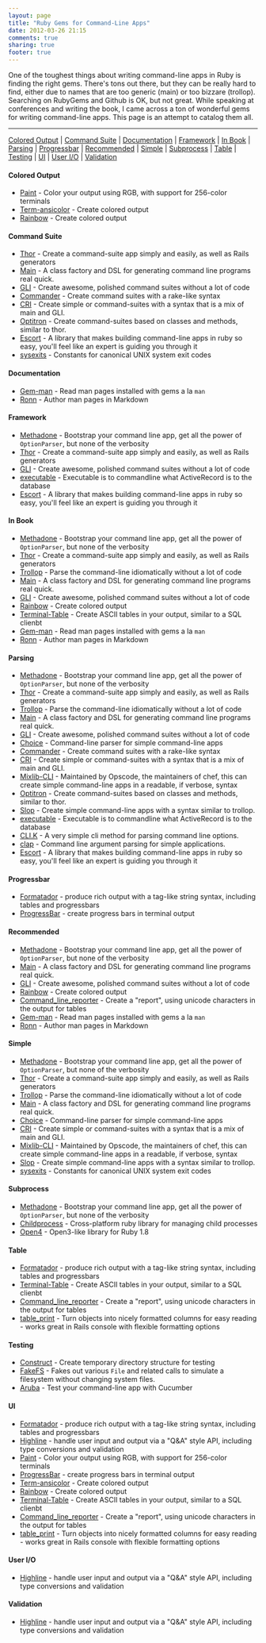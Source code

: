 ```yaml
---
layout: page
title: "Ruby Gems for Command-Line Apps"
date: 2012-03-26 21:15
comments: true
sharing: true
footer: true
---
```

One of the toughest things about writing command-line apps in Ruby is finding the right gems.  There's tons out there, but they
can be really hard to find, either due to names that are too generic (main) or too bizzare (trollop).  Searching on RubyGems and
Github is OK, but not great.  While speaking at conferences and writing the book, I came across a ton of wonderful
gems for writing command-line apps.  This page is an attempt to catalog them all.

----



<a href='#tag-colored_output'>Colored Output</a> | <a href='#tag-command_suite'>Command Suite</a> | <a href='#tag-documentation'>Documentation</a> | <a href='#tag-framework'>Framework</a> | <a href='#tag-inbook'>In Book</a> | <a href='#tag-parsing'>Parsing</a> | <a href='#tag-progressbar'>Progressbar</a> | <a href='#tag-recommended'>Recommended</a> | <a href='#tag-simple'>Simple</a> | <a href='#tag-subprocess'>Subprocess</a> | <a href='#tag-table'>Table</a> | <a href='#tag-testing'>Testing</a> | <a href='#tag-ui'>UI</a> | <a href='#tag-user_io'>User I/O</a> | <a href='#tag-validation'>Validation</a>


<a name='tag-colored_output'></a>
#### Colored Output
* <a href='https:/github.com/janlelis/paint'>Paint</a> - Color your output using RGB, with support for 256-color terminals
* <a href='https:/github.com/flori/term-ansicolor.git'>Term-ansicolor</a> - Create colored output
* <a href='https://github.com/sickill/rainbow'>Rainbow</a> - Create colored output

<a name='tag-command_suite'></a>
#### Command Suite
* <a href='http://www.github.com/wycats/thor'>Thor</a> - Create a command-suite app simply and easily, as well as Rails generators
* <a href='http://github.com/ahoward/main'>Main</a> - A class factory and DSL for generating command line programs real quick.
* <a href='http://github.com/davetron5000/gli'>GLI</a> - Create awesome, polished command suites without a lot of code
* <a href='https:/github.com/visionmedia/commander'>Commander</a> - Create command suites with a rake-like syntax
* <a href='https:/github.com/ddfreyne/cri'>CRI</a> - Create simple or command-suites with a syntax that is a mix of main and GLI.
* <a href='https:/github.com/joshbuddy/optitron'>Optitron</a> - Create command-suites based on classes and methods, similar to thor.
* <a href='https://github.com/skorks/escort'>Escort</a> - A library that makes building command-line apps in ruby so easy, you'll feel like an expert is guiding you through it
* <a href='https://github.com/ged/sysexits'>sysexits</a> - Constants for canonical UNIX system exit codes

<a name='tag-documentation'></a>
#### Documentation
* <a href='https://github.com/defunkt/gem-man'>Gem-man</a> - Read man pages installed with gems a la `man`
* <a href='https://github.com/rtomayko/ronn'>Ronn</a> - Author man pages in Markdown

<a name='tag-framework'></a>
#### Framework
* <a href='http://www.github.com/davetron5000/methadone'>Methadone</a> - Bootstrap your command line app, get all the power of `OptionParser`, but none of the verbosity
* <a href='http://www.github.com/wycats/thor'>Thor</a> - Create a command-suite app simply and easily, as well as Rails generators
* <a href='http://github.com/davetron5000/gli'>GLI</a> - Create awesome, polished command suites without a lot of code
* <a href='http://rubyworks.github.com/executable/'>executable</a> - Executable is to commandline what ActiveRecord is to the database
* <a href='https://github.com/skorks/escort'>Escort</a> - A library that makes building command-line apps in ruby so easy, you'll feel like an expert is guiding you through it

<a name='tag-inbook'></a>
#### In Book
* <a href='http://www.github.com/davetron5000/methadone'>Methadone</a> - Bootstrap your command line app, get all the power of `OptionParser`, but none of the verbosity
* <a href='http://www.github.com/wycats/thor'>Thor</a> - Create a command-suite app simply and easily, as well as Rails generators
* <a href='http://trollop.rubyforge.org'>Trollop</a> - Parse the command-line idiomatically without a lot of code
* <a href='http://github.com/ahoward/main'>Main</a> - A class factory and DSL for generating command line programs real quick.
* <a href='http://github.com/davetron5000/gli'>GLI</a> - Create awesome, polished command suites without a lot of code
* <a href='https://github.com/sickill/rainbow'>Rainbow</a> - Create colored output
* <a href='https://github.com/visionmedia/terminal-table'>Terminal-Table</a> - Create ASCII tables in your output, similar to a SQL clienbt
* <a href='https://github.com/defunkt/gem-man'>Gem-man</a> - Read man pages installed with gems a la `man`
* <a href='https://github.com/rtomayko/ronn'>Ronn</a> - Author man pages in Markdown

<a name='tag-parsing'></a>
#### Parsing
* <a href='http://www.github.com/davetron5000/methadone'>Methadone</a> - Bootstrap your command line app, get all the power of `OptionParser`, but none of the verbosity
* <a href='http://www.github.com/wycats/thor'>Thor</a> - Create a command-suite app simply and easily, as well as Rails generators
* <a href='http://trollop.rubyforge.org'>Trollop</a> - Parse the command-line idiomatically without a lot of code
* <a href='http://github.com/ahoward/main'>Main</a> - A class factory and DSL for generating command line programs real quick.
* <a href='http://github.com/davetron5000/gli'>GLI</a> - Create awesome, polished command suites without a lot of code
* <a href='https:/github.com/defunkt/choice'>Choice</a> - Command-line parser for simple command-line apps
* <a href='https:/github.com/visionmedia/commander'>Commander</a> - Create command suites with a rake-like syntax
* <a href='https:/github.com/ddfreyne/cri'>CRI</a> - Create simple or command-suites with a syntax that is a mix of main and GLI.
* <a href='https:/github.com/opscode/mixlib-cli'>Mixlib-CLI</a> - Maintained by Opscode, the maintainers of chef, this can create simple command-line apps in a readable, if verbose, syntax
* <a href='https:/github.com/joshbuddy/optitron'>Optitron</a> - Create command-suites based on classes and methods, similar to thor.
* <a href='https:/github.com/injekt/slop'>Slop</a> - Create simple command-line apps with a syntax similar to trollop.
* <a href='http://rubyworks.github.com/executable/'>executable</a> - Executable is to commandline what ActiveRecord is to the database
* <a href='https://github.com/rubyworks/clik'>CLI.K</a> - A very simple cli method for parsing command line options.
* <a href='https://github.com/soveran/clap'>clap</a> - Command line argument parsing for simple applications.
* <a href='https://github.com/skorks/escort'>Escort</a> - A library that makes building command-line apps in ruby so easy, you'll feel like an expert is guiding you through it

<a name='tag-progressbar'></a>
#### Progressbar
* <a href='https:/github.com/geemus/formatador'>Formatador</a> - produce rich output with a tag-like string syntax, including tables and progressbars
* <a href='https:/github.com/paul/progress_bar'>ProgressBar</a> - create progress bars in terminal output

<a name='tag-recommended'></a>
#### Recommended
* <a href='http://www.github.com/davetron5000/methadone'>Methadone</a> - Bootstrap your command line app, get all the power of `OptionParser`, but none of the verbosity
* <a href='http://github.com/ahoward/main'>Main</a> - A class factory and DSL for generating command line programs real quick.
* <a href='http://github.com/davetron5000/gli'>GLI</a> - Create awesome, polished command suites without a lot of code
* <a href='https://github.com/sickill/rainbow'>Rainbow</a> - Create colored output
* <a href='https://github.com/wbailey/command_line_reporter'>Command_line_reporter</a> - Create a "report", using unicode characters in the output for tables
* <a href='https://github.com/defunkt/gem-man'>Gem-man</a> - Read man pages installed with gems a la `man`
* <a href='https://github.com/rtomayko/ronn'>Ronn</a> - Author man pages in Markdown

<a name='tag-simple'></a>
#### Simple
* <a href='http://www.github.com/davetron5000/methadone'>Methadone</a> - Bootstrap your command line app, get all the power of `OptionParser`, but none of the verbosity
* <a href='http://www.github.com/wycats/thor'>Thor</a> - Create a command-suite app simply and easily, as well as Rails generators
* <a href='http://trollop.rubyforge.org'>Trollop</a> - Parse the command-line idiomatically without a lot of code
* <a href='http://github.com/ahoward/main'>Main</a> - A class factory and DSL for generating command line programs real quick.
* <a href='https:/github.com/defunkt/choice'>Choice</a> - Command-line parser for simple command-line apps
* <a href='https:/github.com/ddfreyne/cri'>CRI</a> - Create simple or command-suites with a syntax that is a mix of main and GLI.
* <a href='https:/github.com/opscode/mixlib-cli'>Mixlib-CLI</a> - Maintained by Opscode, the maintainers of chef, this can create simple command-line apps in a readable, if verbose, syntax
* <a href='https:/github.com/injekt/slop'>Slop</a> - Create simple command-line apps with a syntax similar to trollop.
* <a href='https://github.com/ged/sysexits'>sysexits</a> - Constants for canonical UNIX system exit codes

<a name='tag-subprocess'></a>
#### Subprocess
* <a href='http://www.github.com/davetron5000/methadone'>Methadone</a> - Bootstrap your command line app, get all the power of `OptionParser`, but none of the verbosity
* <a href='https://github.com/jarib/childprocess'>Childprocess</a> - Cross-platform ruby library for managing child processes
* <a href='https://github.com/ahoward/open4'>Open4</a> - Open3-like library for Ruby 1.8

<a name='tag-table'></a>
#### Table
* <a href='https:/github.com/geemus/formatador'>Formatador</a> - produce rich output with a tag-like string syntax, including tables and progressbars
* <a href='https://github.com/visionmedia/terminal-table'>Terminal-Table</a> - Create ASCII tables in your output, similar to a SQL clienbt
* <a href='https://github.com/wbailey/command_line_reporter'>Command_line_reporter</a> - Create a "report", using unicode characters in the output for tables
* <a href='https://github.com/arches/table_print'>table_print</a> - Turn objects into nicely formatted columns for easy reading - works great in Rails console with flexible formatting options

<a name='tag-testing'></a>
#### Testing
* <a href='https:/github.com/devver/construct'>Construct</a> - Create temporary directory structure for testing
* <a href='https:/github.com/defunkt/fakefs'>FakeFS</a> - Fakes out various `File` and related calls to simulate a filesystem without changing system files.
* <a href='https://github.com/cucumber/aruba'>Aruba</a> - Test your command-line app with Cucumber

<a name='tag-ui'></a>
#### UI
* <a href='https:/github.com/geemus/formatador'>Formatador</a> - produce rich output with a tag-like string syntax, including tables and progressbars
* <a href='https:/github.com/JEG2/highline'>Highline</a> - handle user input and output via a "Q&A" style API, including type conversions and validation
* <a href='https:/github.com/janlelis/paint'>Paint</a> - Color your output using RGB, with support for 256-color terminals
* <a href='https:/github.com/paul/progress_bar'>ProgressBar</a> - create progress bars in terminal output
* <a href='https:/github.com/flori/term-ansicolor.git'>Term-ansicolor</a> - Create colored output
* <a href='https://github.com/sickill/rainbow'>Rainbow</a> - Create colored output
* <a href='https://github.com/visionmedia/terminal-table'>Terminal-Table</a> - Create ASCII tables in your output, similar to a SQL clienbt
* <a href='https://github.com/wbailey/command_line_reporter'>Command_line_reporter</a> - Create a "report", using unicode characters in the output for tables
* <a href='https://github.com/arches/table_print'>table_print</a> - Turn objects into nicely formatted columns for easy reading - works great in Rails console with flexible formatting options

<a name='tag-user_io'></a>
#### User I/O
* <a href='https:/github.com/JEG2/highline'>Highline</a> - handle user input and output via a "Q&A" style API, including type conversions and validation

<a name='tag-validation'></a>
#### Validation
* <a href='https:/github.com/JEG2/highline'>Highline</a> - handle user input and output via a "Q&A" style API, including type conversions and validation
